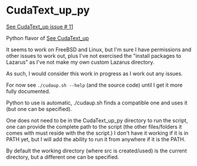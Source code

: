 # CudaText_up_py

[See CudaText_up issue # 11](https://github.com/Alexey-T/CudaText_up/issues/11)

Python flavor of [See CudaText_up](https://github.com/Alexey-T/CudaText_up)

It seems to work on FreeBSD and Linux, but I'm sure I have permissions and other issues to work out, plus I've not exercised the "install packages to Lazarus" as I've not make my own custom Lazarus directory.

As such, I would consider this work in progress as I work out any issues.

For now see ```./cudaup.sh --help``` (and the source code) until I get it more fully documented.

Python to use is automatic, ./cudaup.sh finds a compatible one and uses it (but one can be specified).

One does not need to be in the CudaText_up_py directory to run the script, one can provide the complete path to the script (the other files/folders it comes with must reside with the the script.) I don't have it working if it is in PATH yet, but I will add the ability to run it from anywhere if it is the PATH.

By default the working directory (where src is created/used) is the current directory, but a different one can be specified.
